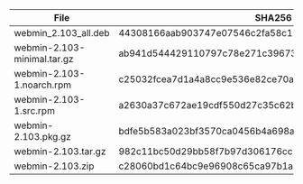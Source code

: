 | File | SHA256 Checksum |
| ---- | --------------- |
| webmin_2.103_all.deb | 44308166aab903747e07546c2fa58c11f7fb932c06b99aa503c66a0b5cdc26f0 |
| webmin-2.103-minimal.tar.gz | ab941d544429110797c78e271c39673c98ff1c27059882698025dda4b0f07cfb |
| webmin-2.103-1.noarch.rpm | c25032fcea7d1a4a8cc9e536e82ce70ad98346d40c4c7ccd51cc3542bacc33b4 |
| webmin-2.103-1.src.rpm | a2630a37c672ae19cdf550d27c35c62bb473ea0e7d79fa892316c8730daf6a75 |
| webmin-2.103.pkg.gz | bdfe5b583a023bf3570ca0456b4a698a3528f8beabde132a7ab6109b5ffb1bae |
| webmin-2.103.tar.gz | 982c11bc50d29bb58f7b97d306176cc111413ed541f58613852d090ae4d01f62 |
| webmin-2.103.zip | c28060bd1c64bc9e96908c65ca97b1a1fd823fc9f0c18b2b238d26bb0b0c1b23 |
